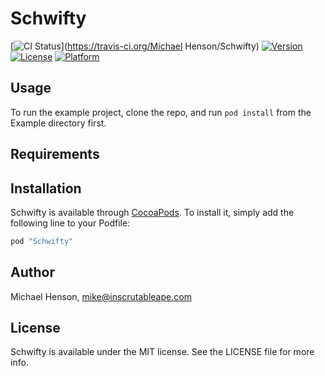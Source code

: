 # Schwifty

[![CI Status](http://img.shields.io/travis/mikehenson/Schwifty.svg?style=flat)](https://travis-ci.org/Michael Henson/Schwifty)
[![Version](https://img.shields.io/cocoapods/v/Schwifty.svg?style=flat)](http://cocoapods.org/pods/Schwifty)
[![License](https://img.shields.io/cocoapods/l/Schwifty.svg?style=flat)](http://cocoapods.org/pods/Schwifty)
[![Platform](https://img.shields.io/cocoapods/p/Schwifty.svg?style=flat)](http://cocoapods.org/pods/Schwifty)

## Usage

To run the example project, clone the repo, and run `pod install` from the Example directory first.

## Requirements

## Installation

Schwifty is available through [CocoaPods](http://cocoapods.org). To install
it, simply add the following line to your Podfile:

```ruby
pod "Schwifty"
```

## Author

Michael Henson, mike@inscrutableape.com

## License

Schwifty is available under the MIT license. See the LICENSE file for more info.

